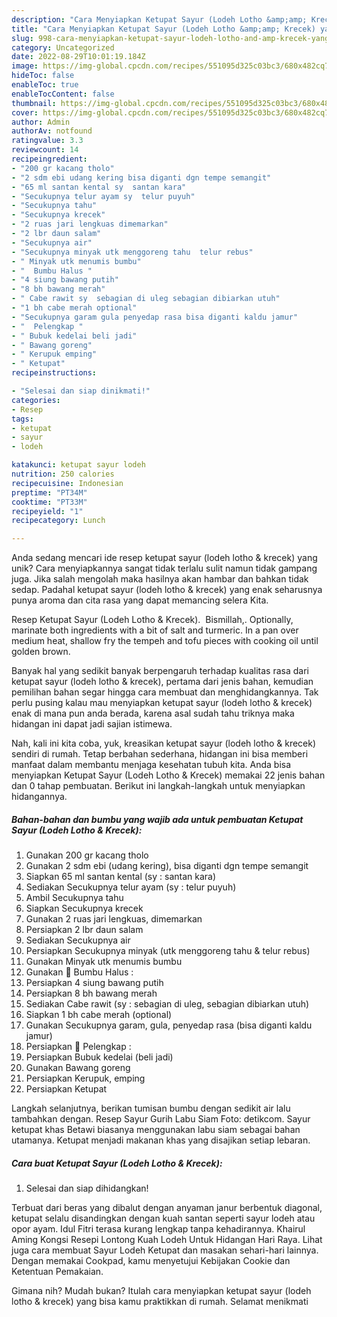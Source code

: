 ```yaml
---
description: "Cara Menyiapkan Ketupat Sayur (Lodeh Lotho &amp;amp; Krecek) yang Lezat Sekali"
title: "Cara Menyiapkan Ketupat Sayur (Lodeh Lotho &amp;amp; Krecek) yang Lezat Sekali"
slug: 998-cara-menyiapkan-ketupat-sayur-lodeh-lotho-and-amp-krecek-yang-lezat-sekali
category: Uncategorized
date: 2022-08-29T10:01:19.184Z
image: https://img-global.cpcdn.com/recipes/551095d325c03bc3/680x482cq70/ketupat-sayur-lodeh-lotho-krecek-foto-resep-utama.jpg
hideToc: false
enableToc: true
enableTocContent: false
thumbnail: https://img-global.cpcdn.com/recipes/551095d325c03bc3/680x482cq70/ketupat-sayur-lodeh-lotho-krecek-foto-resep-utama.jpg
cover: https://img-global.cpcdn.com/recipes/551095d325c03bc3/680x482cq70/ketupat-sayur-lodeh-lotho-krecek-foto-resep-utama.jpg
author: Admin
authorAv: notfound
ratingvalue: 3.3
reviewcount: 14
recipeingredient:
- "200 gr kacang tholo"
- "2 sdm ebi udang kering bisa diganti dgn tempe semangit"
- "65 ml santan kental sy  santan kara"
- "Secukupnya telur ayam sy  telur puyuh"
- "Secukupnya tahu"
- "Secukupnya krecek"
- "2 ruas jari lengkuas dimemarkan"
- "2 lbr daun salam"
- "Secukupnya air"
- "Secukupnya minyak utk menggoreng tahu  telur rebus"
- " Minyak utk menumis bumbu"
- "  Bumbu Halus "
- "4 siung bawang putih"
- "8 bh bawang merah"
- " Cabe rawit sy  sebagian di uleg sebagian dibiarkan utuh"
- "1 bh cabe merah optional"
- "Secukupnya garam gula penyedap rasa bisa diganti kaldu jamur"
- "  Pelengkap "
- " Bubuk kedelai beli jadi"
- " Bawang goreng"
- " Kerupuk emping"
- " Ketupat"
recipeinstructions:

- "Selesai dan siap dinikmati!"
categories:
- Resep
tags:
- ketupat
- sayur
- lodeh

katakunci: ketupat sayur lodeh 
nutrition: 250 calories
recipecuisine: Indonesian
preptime: "PT34M"
cooktime: "PT33M"
recipeyield: "1"
recipecategory: Lunch

---
```





Anda sedang mencari ide resep ketupat sayur (lodeh lotho &amp; krecek) yang unik? Cara menyiapkannya sangat tidak terlalu sulit namun tidak gampang juga. Jika salah mengolah maka hasilnya akan hambar dan bahkan tidak sedap. Padahal ketupat sayur (lodeh lotho &amp; krecek) yang enak seharusnya punya aroma dan cita rasa yang dapat memancing selera Kita.





Resep Ketupat Sayur (Lodeh Lotho &amp; Krecek). ️ Bismillah,. Optionally, marinate both ingredients with a bit of salt and turmeric. In a pan over medium heat, shallow fry the tempeh and tofu pieces with cooking oil until golden brown.

Banyak hal yang sedikit banyak berpengaruh terhadap kualitas rasa dari ketupat sayur (lodeh lotho &amp; krecek), pertama dari jenis bahan, kemudian pemilihan bahan segar hingga cara membuat dan menghidangkannya. Tak perlu pusing kalau mau menyiapkan ketupat sayur (lodeh lotho &amp; krecek) enak di mana pun anda berada, karena asal sudah tahu triknya maka hidangan ini dapat jadi sajian istimewa.






Nah, kali ini kita coba, yuk, kreasikan ketupat sayur (lodeh lotho &amp; krecek) sendiri di rumah. Tetap berbahan sederhana, hidangan ini bisa memberi manfaat dalam membantu menjaga kesehatan tubuh kita. Anda bisa menyiapkan Ketupat Sayur (Lodeh Lotho &amp; Krecek) memakai 22 jenis bahan dan 0 tahap pembuatan. Berikut ini langkah-langkah untuk menyiapkan hidangannya.

<!--inarticleads1-->

##### Bahan-bahan dan bumbu yang wajib ada untuk pembuatan Ketupat Sayur (Lodeh Lotho &amp; Krecek):

1. Gunakan 200 gr kacang tholo
1. Gunakan 2 sdm ebi (udang kering), bisa diganti dgn tempe semangit
1. Siapkan 65 ml santan kental (sy : santan kara)
1. Sediakan Secukupnya telur ayam (sy : telur puyuh)
1. Ambil Secukupnya tahu
1. Siapkan Secukupnya krecek
1. Gunakan 2 ruas jari lengkuas, dimemarkan
1. Persiapkan 2 lbr daun salam
1. Sediakan Secukupnya air
1. Persiapkan Secukupnya minyak (utk menggoreng tahu &amp; telur rebus)
1. Gunakan  Minyak utk menumis bumbu
1. Gunakan  🌠 Bumbu Halus :
1. Persiapkan 4 siung bawang putih
1. Persiapkan 8 bh bawang merah
1. Sediakan  Cabe rawit (sy : sebagian di uleg, sebagian dibiarkan utuh)
1. Siapkan 1 bh cabe merah (optional)
1. Gunakan Secukupnya garam, gula, penyedap rasa (bisa diganti kaldu jamur)
1. Persiapkan  🌠 Pelengkap :
1. Persiapkan  Bubuk kedelai (beli jadi)
1. Gunakan  Bawang goreng
1. Persiapkan  Kerupuk, emping
1. Persiapkan  Ketupat


Langkah selanjutnya, berikan tumisan bumbu dengan sedikit air lalu tambahkan dengan. Resep Sayur Gurih Labu Siam Foto: detikcom. Sayur ketupat khas Betawi biasanya menggunakan labu siam sebagai bahan utamanya. Ketupat menjadi makanan khas yang disajikan setiap lebaran. 

<!--inarticleads2-->

##### Cara buat Ketupat Sayur (Lodeh Lotho &amp; Krecek):


1. Selesai dan siap dihidangkan!

Terbuat dari beras yang dibalut dengan anyaman janur berbentuk diagonal, ketupat selalu disandingkan dengan kuah santan seperti sayur lodeh atau opor ayam. Idul Fitri terasa kurang lengkap tanpa kehadirannya. Khairul Aming Kongsi Resepi Lontong Kuah Lodeh Untuk Hidangan Hari Raya. Lihat juga cara membuat Sayur Lodeh Ketupat dan masakan sehari-hari lainnya. Dengan memakai Cookpad, kamu menyetujui Kebijakan Cookie dan Ketentuan Pemakaian. 

Gimana nih? Mudah bukan? Itulah cara menyiapkan ketupat sayur (lodeh lotho &amp; krecek) yang bisa kamu praktikkan di rumah. Selamat menikmati
